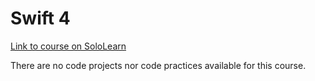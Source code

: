 # Swift 4

[Link to course on SoloLearn](https://www.sololearn.com/learning/1075)

There are no code projects nor code practices available for this course.